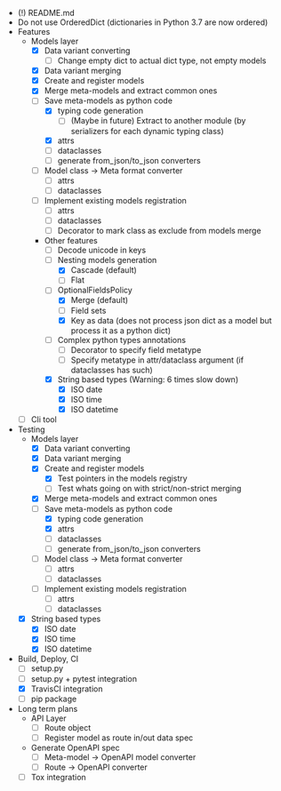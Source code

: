- (!) README.md
- Do not use OrderedDict (dictionaries in Python 3.7 are now ordered)
- Features
    - Models layer
        - [X] Data variant converting
            - [ ] Change empty dict to actual dict type, not empty models
        - [X] Data variant merging
        - [X] Create and register models
        - [X] Merge meta-models and extract common ones
        - [ ] Save meta-models as python code
            - [X] typing code generation
                - [ ] (Maybe in future) Extract to another module (by serializers for each dynamic typing class)
            - [X] attrs
            - [ ] dataclasses
            - [ ] generate from_json/to_json converters
        - [ ] Model class -> Meta format converter
            - [ ] attrs
            - [ ] dataclasses
        - [ ] Implement existing models registration
            - [ ] attrs
            - [ ] dataclasses
            - [ ] Decorator to mark class as exclude from models merge
        - Other features
            - [ ] Decode unicode in keys
            - [ ] Nesting models generation
                - [X] Cascade (default)
                - [ ] Flat
            - [ ] OptionalFieldsPolicy
                - [X] Merge (default)
                - [ ] Field sets
                - [X] Key as data (does not process json dict as a model but process it as a python dict)
            - [ ] Complex python types annotations
                - [ ] Decorator to specify field metatype
                - [ ] Specify metatype in attr/dataclass argument (if dataclasses has such)
            - [X] String based types (Warning: 6 times slow down)
                - [X] ISO date
                - [X] ISO time
                - [X] ISO datetime
    - [ ] Cli tool
        
- Testing
    - Models layer
        - [X] Data variant converting
        - [X] Data variant merging
        - [X] Create and register models
            - [X] Test pointers in the models registry
            - [ ] Test whats going on with strict/non-strict merging
        - [X] Merge meta-models and extract common ones
        - [ ] Save meta-models as python code
            - [X] typing code generation
            - [X] attrs
            - [ ] dataclasses
            - [ ] generate from_json/to_json converters
        - [ ] Model class -> Meta format converter
            - [ ] attrs
            - [ ] dataclasses
        - [ ] Implement existing models registration
            - [ ] attrs
            - [ ] dataclasses
    - [X] String based types
        - [X] ISO date
        - [X] ISO time
        - [X] ISO datetime

- Build, Deploy, CI
    - [ ] setup.py
    - [ ] setup.py + pytest integration
    - [X] TravisCI integration
    - [ ] pip package

- Long term plans                
    - API Layer
        - [ ] Route object
        - [ ] Register model as route in/out data spec
    - Generate OpenAPI spec
        - [ ] Meta-model -> OpenAPI model converter
        - [ ] Route -> OpenAPI converter    
    - [ ] Tox integration